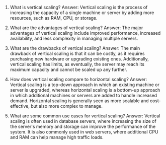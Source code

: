 1. What is vertical scaling?
Answer: Vertical scaling is the process of increasing the capacity of a single machine or server by adding more resources, such as RAM, CPU, or storage.

2. What are the advantages of vertical scaling?
Answer: The major advantages of vertical scaling include improved performance, increased availability, and less complexity in managing multiple servers.

3. What are the drawbacks of vertical scaling?
Answer: The main drawback of vertical scaling is that it can be costly, as it requires purchasing new hardware or upgrading existing ones. Additionally, vertical scaling has limits, as eventually, the server may reach its maximum capacity and cannot be scaled up any further.

4. How does vertical scaling compare to horizontal scaling?
Answer: Vertical scaling is a top-down approach in which an existing machine or server is upgraded, whereas horizontal scaling is a bottom-up approach in which additional machines or servers are added to handle increased demand. Horizontal scaling is generally seen as more scalable and cost-effective, but also more complex to manage.

5. What are some common use cases for vertical scaling?
Answer: Vertical scaling is often used in database servers, where increasing the size of the server's memory and storage can improve the performance of the system. It is also commonly used in web servers, where additional CPU and RAM can help manage high traffic loads.